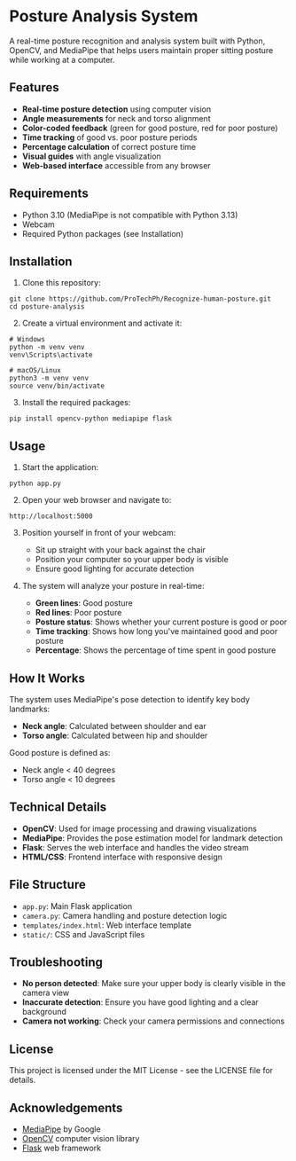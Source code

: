 # Posture Analysis System

A real-time posture recognition and analysis system built with Python, OpenCV, and MediaPipe that helps users maintain proper sitting posture while working at a computer.

## Features

- **Real-time posture detection** using computer vision
- **Angle measurements** for neck and torso alignment
- **Color-coded feedback** (green for good posture, red for poor posture)
- **Time tracking** of good vs. poor posture periods
- **Percentage calculation** of correct posture time
- **Visual guides** with angle visualization
- **Web-based interface** accessible from any browser


## Requirements

- Python 3.10 (MediaPipe is not compatible with Python 3.13)
- Webcam
- Required Python packages (see Installation)

## Installation

1. Clone this repository:
```
git clone https://github.com/ProTechPh/Recognize-human-posture.git
cd posture-analysis
```

2. Create a virtual environment and activate it:
```
# Windows
python -m venv venv
venv\Scripts\activate

# macOS/Linux
python3 -m venv venv
source venv/bin/activate
```

3. Install the required packages:
```
pip install opencv-python mediapipe flask
```

## Usage

1. Start the application:
```
python app.py
```

2. Open your web browser and navigate to:
```
http://localhost:5000
```

3. Position yourself in front of your webcam:
   - Sit up straight with your back against the chair
   - Position your computer so your upper body is visible
   - Ensure good lighting for accurate detection

4. The system will analyze your posture in real-time:
   - **Green lines**: Good posture
   - **Red lines**: Poor posture
   - **Posture status**: Shows whether your current posture is good or poor
   - **Time tracking**: Shows how long you've maintained good and poor posture
   - **Percentage**: Shows the percentage of time spent in good posture

## How It Works

The system uses MediaPipe's pose detection to identify key body landmarks:
- **Neck angle**: Calculated between shoulder and ear
- **Torso angle**: Calculated between hip and shoulder

Good posture is defined as:
- Neck angle < 40 degrees
- Torso angle < 10 degrees

## Technical Details

- **OpenCV**: Used for image processing and drawing visualizations
- **MediaPipe**: Provides the pose estimation model for landmark detection
- **Flask**: Serves the web interface and handles the video stream
- **HTML/CSS**: Frontend interface with responsive design

## File Structure

- `app.py`: Main Flask application
- `camera.py`: Camera handling and posture detection logic
- `templates/index.html`: Web interface template
- `static/`: CSS and JavaScript files

## Troubleshooting

- **No person detected**: Make sure your upper body is clearly visible in the camera view
- **Inaccurate detection**: Ensure you have good lighting and a clear background
- **Camera not working**: Check your camera permissions and connections

## License

This project is licensed under the MIT License - see the LICENSE file for details.

## Acknowledgements

- [MediaPipe](https://google.github.io/mediapipe/) by Google
- [OpenCV](https://opencv.org/) computer vision library
- [Flask](https://flask.palletsprojects.com/) web framework 